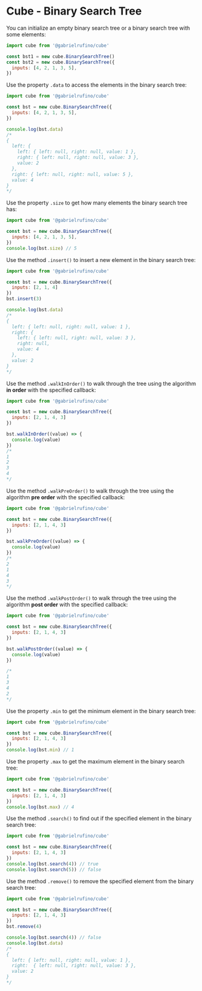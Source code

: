 # Cube - Binary Search Tree

You can initialize an empty binary search tree or a binary search tree with some elements:

```js
import cube from '@gabrielrufino/cube'

const bst1 = new cube.BinarySearchTree()
const bst2 = new cube.BinarySearchTree({
  inputs: [4, 2, 1, 3, 5],
})
```

Use the property `.data` to access the elements in the binary search tree:

```js
import cube from '@gabrielrufino/cube'

const bst = new cube.BinarySearchTree({
  inputs: [4, 2, 1, 3, 5],
})

console.log(bst.data)
/*
{
  left: {
    left: { left: null, right: null, value: 1 },
    right: { left: null, right: null, value: 3 },
    value: 2
  },
  right: { left: null, right: null, value: 5 },
  value: 4
}
*/
```

Use the property `.size` to get how many elements the binary search tree has:

```js
import cube from '@gabrielrufino/cube'

const bst = new cube.BinarySearchTree({
  inputs: [4, 2, 1, 3, 5],
})
console.log(bst.size) // 5
```

Use the method `.insert()` to insert a new element in the binary search tree:

```js
import cube from '@gabrielrufino/cube'

const bst = new cube.BinarySearchTree({
  inputs: [2, 1, 4]
})
bst.insert(3)

console.log(bst.data)
/*
{
  left: { left: null, right: null, value: 1 },
  right: {
    left: { left: null, right: null, value: 3 },
    right: null,
    value: 4
  },
  value: 2
}
*/
```

Use the method `.walkInOrder()` to walk through the tree using the algorithm **in order** with the specified callback:

```js
import cube from '@gabrielrufino/cube'

const bst = new cube.BinarySearchTree({
  inputs: [2, 1, 4, 3]
})

bst.walkInOrder((value) => {
  console.log(value)
})
/*
1
2
3
4
*/
```

Use the method `.walkPreOrder()` to walk through the tree using the algorithm **pre order** with the specified callback:

```js
import cube from '@gabrielrufino/cube'

const bst = new cube.BinarySearchTree({
  inputs: [2, 1, 4, 3]
})

bst.walkPreOrder((value) => {
  console.log(value)
})
/*
2
1
4
3
*/
```

Use the method `.walkPostOrder()` to walk through the tree using the algorithm **post order** with the specified callback:

```js
import cube from '@gabrielrufino/cube'

const bst = new cube.BinarySearchTree({
  inputs: [2, 1, 4, 3]
})

bst.walkPostOrder((value) => {
  console.log(value)
})

/*
1
3
4
2
*/
```

Use the property `.min` to get the minimum element in the binary search tree:

```js
import cube from '@gabrielrufino/cube'

const bst = new cube.BinarySearchTree({
  inputs: [2, 1, 4, 3]
})
console.log(bst.min) // 1
```

Use the property `.max` to get the maximum element in the binary search tree:

```js
import cube from '@gabrielrufino/cube'

const bst = new cube.BinarySearchTree({
  inputs: [2, 1, 4, 3]
})
console.log(bst.max) // 4
```

Use the method `.search()` to find out if the specified element in the binary search tree:

```js
import cube from '@gabrielrufino/cube'

const bst = new cube.BinarySearchTree({
  inputs: [2, 1, 4, 3]
})
console.log(bst.search(4)) // true
console.log(bst.search(5)) // false
```

Use the method `.remove()` to remove the specified element from the binary search tree:

```js
import cube from '@gabrielrufino/cube'

const bst = new cube.BinarySearchTree({
  inputs: [2, 1, 4, 3]
})
bst.remove(4)

console.log(bst.search(4)) // false
console.log(bst.data)
/*
{
  left: { left: null, right: null, value: 1 },
  right:  { left: null, right: null, value: 3 },
  value: 2
}
*/
```
